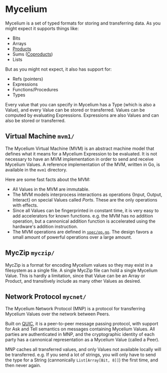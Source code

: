 # Mycelium

Mycelium is a set of typed formats for storing and transferring data.
As you might expect it supports things like:
- Bits
- Arrays
- [Products](https://en.wikipedia.org/wiki/Product_(category_theory))
- Sums ([Coproducts](https://en.wikipedia.org/wiki/Coproduct))
- Lists

But as you might not expect, it also has support for:
- Refs (pointers) 
- Expressions
- Functions/Procedures
- Types

Every value that you can specify in Mycelium has a Type (which is also a Value), and every Value can be stored or transferred.
Values can be computed by evaluating Expressions.
Expressions are also Values and can also be stored or transferred.

## Virtual Machine `mvm1/`
The Mycelium Virtual Machine (MVM) is an abstract machine model that defines what it means for a Mycelium Expression to be evaluated.
It is not necessary to have an MVM implementation in order to send and receive Mycelium Values.
A reference implementation of the MVM, written in Go, is available in the `mvm1` directory.

Here are some fast facts about the MVM:
- All Values in the MVM are immutable.
- The MVM models interprocess interactions as operations {Input, Output, Interact} on special Values called *Ports*.  These are the only operations with effects.
- Since all Values can be fingerprinted in constant time, it is very easy to add accelerators for known functions. e.g. the MVM has no addition operation, but a cannonical addition function is accelerated using the hardware's addition instruction.
- The MVM operations are defined in [`spec/op.go`](./spec/op.go).  The design favors a small amount of powerful operations over a large amount.


## MycZip `myczip/`
MycZip is a format for encoding Mycelium values so they may exist in a filesystem as a single file.
A single MycZip file can hold a single Mycelium Value.
This is hardly a limitation, since that Value can be an Array or Product, and transitively include as many other Values as desired.


## Network Protocol `mycnet/`
The Mycelium Network Protocol (MNP) is a protocol for transferring Mycelium Values over the network between Peers.

Built on [QUIC](https://en.wikipedia.org/wiki/QUIC), it is a peer-to-peer message passing protocol, with support for Ask and Tell semantics on messages containing Mycelium Values.
All parties are authenticated in MNP, and the cryptographic identity of each party has a cannonical representation as a Mycelium Value (called a Peer).

MNP caches all transferred values, and only Values not available locally will be transferred. e.g. If you send a lot of strings, you will only have to send the type for a String (cannonically `List[Array[Bit, 8]]`) the first time, and then never again.
